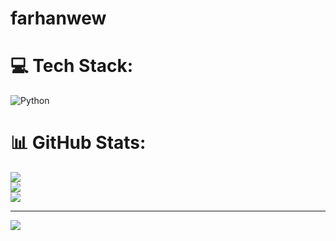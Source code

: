 # farhanwew


# 💻 Tech Stack:
![Python](https://img.shields.io/badge/python-3670A0?style=for-the-badge&logo=python&logoColor=ffdd54)
# 📊 GitHub Stats:
![](https://github-readme-stats.vercel.app/api?username=farhanwew&theme=dark&hide_border=true&include_all_commits=true&count_private=true)<br/>
![](https://github-readme-streak-stats.herokuapp.com/?user=farhanwew&theme=dark&hide_border=true)<br/>
![](https://github-readme-stats.vercel.app/api/top-langs/?username=farhanwew&theme=dark&hide_border=true&include_all_commits=true&count_private=true&layout=compact)

---
[![](https://visitcount.itsvg.in/api?id=farhanwew&icon=0&color=0)](https://visitcount.itsvg.in)

<!-- Proudly created with GPRM ( https://gprm.itsvg.in ) -->
